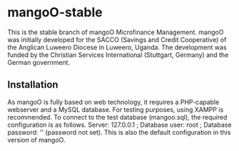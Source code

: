 # mangoO-stable

This is the stable branch of mangoO Microfinance Management. mangoO was initially developed for the SACCO (Savings and Credit Cooperative) of the Anglican Luweero Diocese in Luweero, Uganda.
The development was funded by the Christian Services International (Stuttgart, Germany) and the German government.

## Installation
As mangoO is fully based on web technology, it requires a PHP-capable webserver and a MySQL database. For testing purposes, using XAMPP is recommended.
To connect to the test database (mangoo.sql), the required configuration is as follows. Server: 127.0.0.1 ; Database user: root ; Database password: '' (password not set). This is also the default configuration in this version of mangoO.

